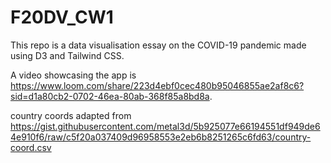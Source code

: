 # F20DV_CW1
This repo is a data visualisation essay on the COVID-19 pandemic made using D3 and Tailwind CSS. 

A video showcasing the app is https://www.loom.com/share/223d4ebf0cec480b95046855ae2af8c6?sid=d1a80cb2-0702-46ea-80ab-368f85a8bd8a.

country coords adapted from https://gist.githubusercontent.com/metal3d/5b925077e66194551df949de64e910f6/raw/c5f20a037409d96958553e2eb6b8251265c6fd63/country-coord.csv
